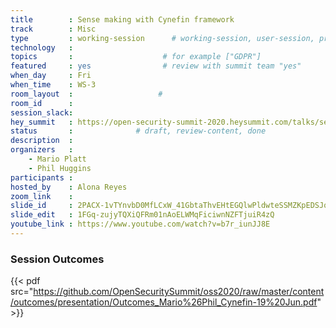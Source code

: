 ```yaml
---
title        : Sense making with Cynefin framework
track        : Misc
type         : working-session      # working-session, user-session, product-session
technology   :
topics       :                    # for example ["GDPR"]
featured     : yes                # review with summit team "yes"
when_day     : Fri
when_time    : WS-3
room_layout  :                   #
room_id      :
session_slack: 
hey_summit   : https://open-security-summit-2020.heysummit.com/talks/sense-making-with-cynefin-framework/
status       :              # draft, review-content, done
description  :
organizers   :
    - Mario Platt
    - Phil Huggins
participants :
hosted_by    : Alona Reyes
zoom_link    : 
slide_id     : 2PACX-1vTYnvbD0MfLCxW_41GbtaThvEHtEGQlwPldwteSSMZKpEDSJqJw-HU6FLu_XHZmYne4cGt8T9R242it
slide_edit   : 1FGq-zujyTQXiQFRm01nAoELWMqFiciwnNZFTjuiR4zQ
youtube_link : https://www.youtube.com/watch?v=b7r_iunJJ8E
---
```



### Session Outcomes

{{< pdf src="https://github.com/OpenSecuritySummit/oss2020/raw/master/content/outcomes/presentation/Outcomes_Mario%26Phil_Cynefin-19%20Jun.pdf" >}}



